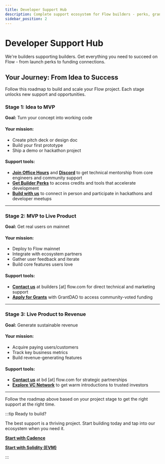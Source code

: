```yaml
---
title: Developer Support Hub
description: Complete support ecosystem for Flow builders - perks, grants, funding, and expert guidance
sidebar_position: 2
---
```


# Developer Support Hub

We're builders supporting builders. Get everything you need to succeed on Flow - from launch perks to funding connections.

## Your Journey: From Idea to Success

Follow this roadmap to build and scale your Flow project. Each stage unlocks new support and opportunities.

### Stage 1: Idea to MVP

**Goal:** Turn your concept into working code

<div style={{display: 'grid', gridTemplateColumns: '1fr 1fr', gap: '2rem', marginBottom: '2rem'}}>

<div>
<h4>Your mission:</h4>
<ul>
  <li>Create pitch deck or design doc</li>
  <li>Build your first prototype</li>
  <li>Ship a demo or hackathon project</li>
</ul>
</div>

<div>
<h4>Support tools:</h4>
<ul>
  <li><strong><a href="https://calendar.google.com/calendar/u/0/embed?src=c_47978f5cd9da636cadc6b8473102b5092c1a865dd010558393ecb7f9fd0c9ad0@group.calendar.google.com">Join Office Hours</a></strong> and <strong><a href="https://discord.gg/flow">Discord</a></strong> to get technical mentorship from core engineers and community support</li>
  <li><strong><a href="/ecosystem/developer-support-hub/builder-perks">Get Builder Perks</a></strong> to access credits and tools that accelerate development</li>
  <li><strong><a href="https://flow.com/events">Build with us</a></strong> to connect in person and participate in hackathons and developer meetups</li>
</ul>
</div>

</div>

---

### Stage 2: MVP to Live Product

**Goal:** Get real users on mainnet

<div style={{display: 'grid', gridTemplateColumns: '1fr 1fr', gap: '2rem', marginBottom: '2rem'}}>

<div>
<h4>Your mission:</h4>
<ul>
  <li>Deploy to Flow mainnet</li>
  <li>Integrate with ecosystem partners</li>
  <li>Gather user feedback and iterate</li>
  <li>Build core features users love</li>
</ul>
</div>

<div>
<h4>Support tools:</h4>
<ul>
  <li><strong><a href="#">Contact us</a></strong> at builders [at] flow.com for direct technical and marketing support</li>
  <li><strong><a href="/ecosystem/developer-support-hub/grants">Apply for Grants</a></strong> with GrantDAO to access community-voted funding</li>
</ul>
</div>

</div>

---

### Stage 3: Live Product to Revenue

**Goal:** Generate sustainable revenue

<div style={{display: 'grid', gridTemplateColumns: '1fr 1fr', gap: '2rem', marginBottom: '2rem'}}>

<div>
<h4>Your mission:</h4>
<ul>
  <li>Acquire paying users/customers</li>
  <li>Track key business metrics</li>
  <li>Build revenue-generating features</li>
</ul>
</div>

<div>
<h4>Support tools:</h4>
<ul>
  <li><strong><a href="#">Contact us</a></strong> at bd [at] flow.com for strategic partnerships</li>
  <li><strong><a href="/ecosystem/developer-support-hub/vcs-and-funds">Explore VC Network</a></strong> to get warm introductions to trusted investors</li>
</ul>
</div>

</div>

---

Follow the roadmap above based on your project stage to get the right support at the right time.

:::tip Ready to build?

The best support is a thriving project. Start building today and tap into our ecosystem when you need it.

**[Start with Cadence]**

**[Start with Solidity (EVM)]**

:::

<!-- Reference-style links, will not render on the page -->

[Start with Cadence]: ../../build/cadence/getting-started/index.md
[Start with Solidity (EVM)]: ../../build/evm/quickstart.md
